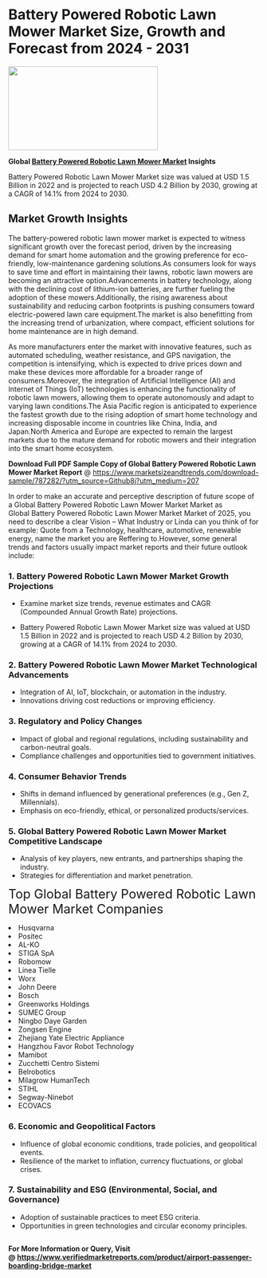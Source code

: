 <H1>Battery Powered Robotic Lawn Mower Market Size, Growth and Forecast from 2024 - 2031</H1><img class="aligncenter size-medium wp-image-584254" src="https://thirdeyenews.in/wp-content/uploads/2024/09/Global-Market-Research-300x168.jpeg" alt="" width="300" height="168" /><p><strong>Global&nbsp;<a href="https://www.marketsizeandtrends.com/download-sample/787282/?utm_source=Github8j?utm_medium=207">Battery Powered Robotic Lawn Mower Market</a> Insights</strong></p><p>Battery Powered Robotic Lawn Mower Market size was valued at USD 1.5 Billion in 2022 and is projected to reach USD 4.2 Billion by 2030, growing at a CAGR of 14.1% from 2024 to 2030.</p><p><h2>Market Growth Insights</h2> <p>The battery-powered robotic lawn mower market is expected to witness significant growth over the forecast period, driven by the increasing demand for smart home automation and the growing preference for eco-friendly, low-maintenance gardening solutions.As consumers look for ways to save time and effort in maintaining their lawns, robotic lawn mowers are becoming an attractive option.Advancements in battery technology, along with the declining cost of lithium-ion batteries, are further fueling the adoption of these mowers.Additionally, the rising awareness about sustainability and reducing carbon footprints is pushing consumers toward electric-powered lawn care equipment.The market is also benefitting from the increasing trend of urbanization, where compact, efficient solutions for home maintenance are in high demand.</p> <p>As more manufacturers enter the market with innovative features, such as automated scheduling, weather resistance, and GPS navigation, the competition is intensifying, which is expected to drive prices down and make these devices more affordable for a broader range of consumers.Moreover, the integration of Artificial Intelligence (AI) and Internet of Things (IoT) technologies is enhancing the functionality of robotic lawn mowers, allowing them to operate autonomously and adapt to varying lawn conditions.The Asia Pacific region is anticipated to experience the fastest growth due to the rising adoption of smart home technology and increasing disposable income in countries like China, India, and Japan.North America and Europe are expected to remain the largest markets due to the mature demand for robotic mowers and their integration into the smart home ecosystem.</p> <p><span class=""><strong>Download Full PDF Sample Copy of Global Battery Powered Robotic Lawn Mower Market Report</strong> @ <a href="https://www.marketsizeandtrends.com/download-sample/787282/?utm_source=Github8j?utm_medium=207" target="_blank">https://www.marketsizeandtrends.com/download-sample/787282/?utm_source=Github8j?utm_medium=207</a></span></p><p>In order to make an accurate and perceptive description of future scope of a Global&nbsp;Battery Powered Robotic Lawn Mower Market Market as Global&nbsp;Battery Powered Robotic Lawn Mower Market Market of 2025, you need to describe a clear Vision &ndash; What Industry or Linda can you think of for example: Quote from a Technology, healthcare, automotive, renewable energy, name the market you are Reffering to.However, some general trends and factors usually impact market reports and their future outlook include:</p><h3>1.&nbsp;<strong>Battery Powered Robotic Lawn Mower Market Growth Projections</strong></h3><ul><li>Examine market size trends, revenue estimates and CAGR (Compounded Annual Growth Rate) projections.</li><li><p>Battery Powered Robotic Lawn Mower Market size was valued at USD 1.5 Billion in 2022 and is projected to reach USD 4.2 Billion by 2030, growing at a CAGR of 14.1% from 2024 to 2030.</p></li></ul><h3>2.&nbsp;<strong>Battery Powered Robotic Lawn Mower Market Technological Advancements</strong></h3><ul><li>Integration of AI, IoT, blockchain, or automation in the industry.</li><li>Innovations driving cost reductions or improving efficiency.</li></ul><h3>3.&nbsp;<strong>Regulatory and Policy Changes</strong></h3><ul><li>Impact of global and regional regulations, including sustainability and carbon-neutral goals.</li><li>Compliance challenges and opportunities tied to government initiatives.</li></ul><h3>4.&nbsp;<strong>Consumer Behavior Trends</strong></h3><ul><li>Shifts in demand influenced by generational preferences (e.g., Gen Z, Millennials).</li><li>Emphasis on eco-friendly, ethical, or personalized products/services.</li></ul><h3>5.&nbsp;<strong>Global Battery Powered Robotic Lawn Mower Market Competitive Landscape</strong></h3><ul><li>Analysis of key players, new entrants, and partnerships shaping the industry.</li><li>Strategies for differentiation and market penetration.</li></ul><p data-pm-slice="1 1 []"><span style="color: inherit; font-family: inherit; font-size: 25px;">Top Global Battery Powered Robotic Lawn Mower Market Companies</span></p><div class="" data-test-id=""><p><li>Husqvarna</li><li> Positec</li><li> AL-KO</li><li> STIGA SpA</li><li> Robomow</li><li> Linea Tielle</li><li> Worx</li><li> John Deere</li><li> Bosch</li><li> Greenworks Holdings</li><li> SUMEC Group</li><li> Ningbo Daye Garden</li><li> Zongsen Engine</li><li> Zhejiang Yate Electric Appliance</li><li> Hangzhou Favor Robot Technology</li><li> Mamibot</li><li> Zucchetti Centro Sistemi</li><li> Belrobotics</li><li> Milagrow HumanTech</li><li> STIHL</li><li> Segway-Ninebot</li><li> ECOVACS</li></p></div><h3>6.&nbsp;<strong>Economic and Geopolitical Factors</strong></h3><ul><li>Influence of global economic conditions, trade policies, and geopolitical events.</li><li>Resilience of the market to inflation, currency fluctuations, or global crises.</li></ul><h3>7.&nbsp;<strong>Sustainability and ESG (Environmental, Social, and Governance)</strong></h3><ul><li>Adoption of sustainable practices to meet ESG criteria.</li><li>Opportunities in green technologies and circular economy principles.</li></ul><h2><strong style="font-size: 14px;">For More Information or Query, Visit @&nbsp;</strong><a style="background-color: #ffffff; font-size: 14px;" href="https://www.marketsizeandtrends.com/report/battery-powered-robotic-lawn-mower-market/" target="_blank">https://www.verifiedmarketreports.com/product/airport-passenger-boarding-bridge-market</a></h2>